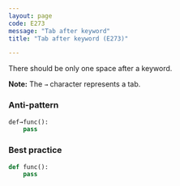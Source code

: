 ```yaml
---
layout: page
code: E273
message: "Tab after keyword"
title: "Tab after keyword (E273)"

---
```


There should be only one space after a keyword.

**Note:** The `→` character represents a tab.

### Anti-pattern

```python
def→func():
    pass
```

### Best practice

```python
def func():
    pass
```
